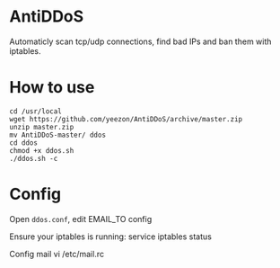 # AntiDDoS
Automaticly scan tcp/udp connections, find bad IPs and ban them with iptables.

# How to use
```
cd /usr/local
wget https://github.com/yeezon/AntiDDoS/archive/master.zip
unzip master.zip
mv AntiDDoS-master/ ddos
cd ddos
chmod +x ddos.sh
./ddos.sh -c
```

# Config
Open `ddos.conf`, edit EMAIL_TO config

Ensure your iptables is running:
service iptables status

Config mail
vi /etc/mail.rc



